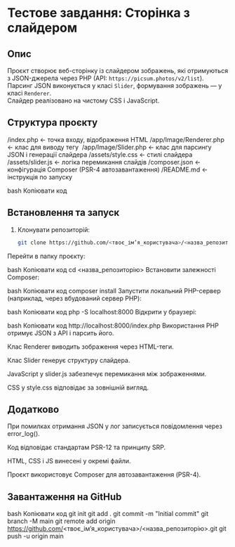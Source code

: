 # Тестове завдання: Сторінка з слайдером

## Опис

Проєкт створює веб-сторінку із слайдером зображень, які отримуються з JSON-джерела через PHP (API: `https://picsum.photos/v2/list`).  
Парсинг JSON виконується у класі `Slider`, формування зображень — у класі `Renderer`.  
Слайдер реалізовано на чистому CSS і JavaScript.

## Структура проєкту

/index.php ← точка входу, відображення HTML
/app/Image/Renderer.php ← клас для виводу тегу <img>
/app/Image/Slider.php ← клас для парсингу JSON і генерації слайдера
/assets/style.css ← стилі слайдера
/assets/slider.js ← логіка перемикання слайдів
/composer.json ← конфігурація Composer (PSR-4 автозавантаження)
/README.md ← інструкція по запуску

bash
Копіювати код

## Встановлення та запуск

1. Клонувати репозиторій:
   ```bash
   git clone https://github.com/<твоє_ім’я_користувача>/<назва_репозиторію>.git
   
Перейти в папку проєкту:

bash
Копіювати код
cd <назва_репозиторію>
Встановити залежності Composer:

bash
Копіювати код
composer install
Запустити локальний PHP-сервер (наприклад, через вбудований сервер PHP):

bash
Копіювати код
php -S localhost:8000
Відкрити у браузері:

bash
Копіювати код
http://localhost:8000/index.php
Використання
PHP отримує JSON з API і парсить його.

Клас Renderer виводить зображення через HTML-теги.

Клас Slider генерує структуру слайдера.

JavaScript у slider.js забезпечує перемикання між зображеннями.

CSS у style.css відповідає за зовнішній вигляд.

## Додатково

При помилках отримання JSON у лог записується повідомлення через error_log().

Код відповідає стандартам PSR-12 та принципу SRP.

HTML, CSS і JS винесені у окремі файли.

Проєкт використовує Composer для автозавантаження (PSR-4).

## Завантаження на GitHub

bash
Копіювати код
git init
git add .
git commit -m "Initial commit"
git branch -M main
git remote add origin https://github.com/<твоє_ім’я_користувача>/<назва_репозиторію>.git
git push -u origin main
